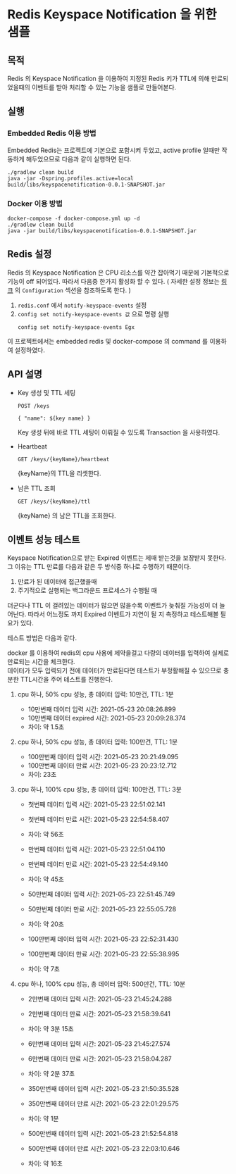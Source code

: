 # Redis Keyspace Notification 을 위한 샘플

## 목적
Redis 의 Keyspace Notification 을 이용하여 지정된 Redis 키가 TTL에 의해 만료되었을때의 이벤트를 받아 처리할 수 있는 기능을 샘플로 만들어본다.

## 실행
### Embedded Redis 이용 방법
Embedded Redis는 프로젝트에 기본으로 포함시켜 두었고, active profile 일때만 작동하게 해두었으므로 다음과 같이 실행하면 된다.
```shell
./gradlew clean build
java -jar -Dspring.profiles.active=local build/libs/keyspacenotification-0.0.1-SNAPSHOT.jar

```

### Docker 이용 방법
```shell
docker-compose -f docker-compose.yml up -d
./gradlew clean build
java -jar build/libs/keyspacenotification-0.0.1-SNAPSHOT.jar   
```

## Redis 설정
Redis 의 Keyspace Notification 은 CPU 리소스를 약간 잡아먹기 때문에 기본적으로 기능이 off 되어있다. 따라서 다음중 한가지 활성화 할 수 있다. ( 자세한 설정 정보는 [링크](https://redis.io/topics/notifications) 의 `Configuration` 섹션을 참조하도록 한다. )
1. `redis.conf` 에서 `notify-keyspace-events` 설정
2. `config set notify-keyspace-events 값` 으로 명령 실행
    ```shell
    config set notify-keyspace-events Egx
    ```

이 프로젝트에서는 embedded redis 및 docker-compose 의 command 를 이용하여 설정하였다.

## API 설명
- Key 생성 및 TTL 세팅
    ```text
    POST /keys
  
    { "name": ${key name} }
    ```
  Key 생성 뒤에 바로 TTL 세팅이 이뤄질 수 있도록 Transaction 을 사용하였다.


- Heartbeat
    ```text
    GET /keys/{keyName}/heartbeat
    ```
  {keyName}의 TTL을 리셋한다.


- 남은 TTL 조회
    ```text
    GET /keys/{keyName}/ttl
    ```
  {keyName} 의 남은 TTL을 조회한다.


## 이벤트 성능 테스트
Keyspace Notification으로 받는 Expired 이벤트는 제때 받는것을 보장받지 못한다. 그 이유는 TTL 만료를 다음과 같은 두 방식중 하나로 수행하기 때문이다.
1. 만료가 된 데이터에 접근했을때
2. 주기적으로 실행되는 백그라운드 프로세스가 수행될 때

더군다나 TTL 이 걸려있는 데이터가 많으면 많을수록 이벤트가 늦춰질 가능성이 더 늘어난다.
따라서 어느정도 까지 Expired 이벤트가 지연이 될 지 측정하고 테스트해볼 필요가 있다.

테스트 방법은 다음과 같다.

docker 를 이용하여 redis의 cpu 사용에 제약을걸고 다량의 데이터를 입력하여 실제로 만료되는 시간을 체크한다.  
데이터가 모두 입력되기 전에 데이터가 만료된다면 테스트가 부정활해질 수 있으므로 충분한 TTL시간을 주어 테스트를 진행한다.

1. cpu 하나, 50% cpu 성능, 총 데이터 입력: 10만건, TTL: 1분
    - 10만번째 데이터 입력 시간:     2021-05-23 20:08:26.899
    - 10만번째 데이터 expired 시간: 2021-05-23 20:09:28.374
    - 차이: 약 1.5초
    
2. cpu 하나, 50% cpu 성능, 총 데이터 입력: 100만건, TTL: 1분
    - 100만번째 데이터 입력 시간: 2021-05-23 20:21:49.095
    - 100만번째 데이터 만료 시간: 2021-05-23 20:23:12.712
    - 차이: 23초

3. cpu 하나, 100% cpu 성능, 총 데이터 입력: 100만건, TTL: 3분
    - 첫번째 데이터 입력 시간: 2021-05-23 22:51:02.141
    - 첫번째 데이터 만료 시간: 2021-05-23 22:54:58.407
    - 차이: 약 56초

    - 만번째 데이터 입력 시간: 2021-05-23 22:51:04.110
    - 만번째 데이터 만료 시간: 2021-05-23 22:54:49.140
    - 차이: 약 45초
    
    - 50만번째 데이터 입력 시간: 2021-05-23 22:51:45.749
    - 50만번째 데이터 만료 시간: 2021-05-23 22:55:05.728
    - 차이: 약 20초
    
    - 100만번째 데이터 입력 시간: 2021-05-23 22:52:31.430
    - 100만번째 데이터 만료 시간: 2021-05-23 22:55:38.995
    - 차이: 약 7초

4. cpu 하나, 100% cpu 성능, 총 데이터 입력: 500만건, TTL: 10분
    - 2만번째 데이터 입력 시간: 2021-05-23 21:45:24.288
    - 2만번째 데이터 만료 시간: 2021-05-23 21:58:39.641
    - 차이: 약 3분 15초

    - 6만번째 데이터 입력 시간: 2021-05-23 21:45:27.574
    - 6만번째 데이터 만료 시간: 2021-05-23 21:58:04.287
    - 차이: 약 2분 37초

    - 350만번째 데이터 입력 시간: 2021-05-23 21:50:35.528
    - 350만번째 데이터 만료 시간: 2021-05-23 22:01:29.575
    - 차이: 약 1분

    - 500만번째 데이터 입력 시간: 2021-05-23 21:52:54.818
    - 500만번째 데이터 만료 시간: 2021-05-23 22:03:10.646
    - 차이: 약 16초

